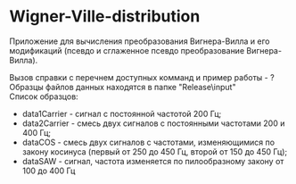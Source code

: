 # Wigner-Ville-distribution
Приложение для вычисления преобразования Вигнера-Вилла и его модификаций (псевдо и сглаженное псевдо преобразование Вигнера-Вилла).

Вызов справки с перечнем доступных комманд и пример работы - ?\
Образцы файлов данных находятся в папке "Release\input"\
Список образцов:
 - data1Carrier - сигнал с постоянной частотой 200 Гц;
 - data2Carrier - смесь двух сигналов с постоянными частотами 200 и 400 Гц;
 - dataCOS - смесь двух сигналов с частотами, изменяющимися по закону косинуса (первый от 250 до 450 Гц, второй от 150 до 450 Гц);
 - dataSAW - сигнал, частота изменяется по пилообразному закону от 100 до 400 Гц
